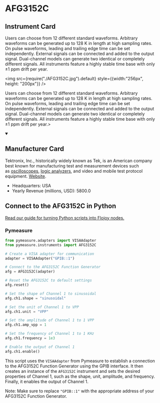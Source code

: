 
# AFG3152C

## Instrument Card

<div className="flex">

<div>

Users can choose from 12 different standard waveforms. Arbitrary waveforms can be generated up to 128 K in length at high sampling rates. On pulse waveforms, leading and trailing edge time can be set independently. External signals can be connected and added to the output signal. Dual-channel models can generate two identical or completely different signals. All instruments feature a highly stable time base with only ±1 ppm drift per year.

</div>

<img src={require("./AFG3152C.jpg").default} style={{width:"256px", height: "200px"}} />

</div>

Users can choose from 12 different standard waveforms. Arbitrary waveforms can be generated up to 128 K in length at high sampling rates. On pulse waveforms, leading and trailing edge time can be set independently. External signals can be connected and added to the output signal. Dual-channel models can generate two identical or completely different signals. All instruments feature a highly stable time base with only ±1 ppm drift per year.>

<details open>
<summary><h2>Manufacturer Card</h2></summary>

Tektronix, Inc., historically widely known as Tek, is an American company best known for manufacturing test and measurement devices such as [oscilloscopes](https://en.wikipedia.org/wiki/Oscilloscope), [logic analyzers](https://en.wikipedia.org/wiki/Logic_analyzer), and video and mobile test protocol equipment. <a href="https://www.tek.com/en">Website</a>.

<ul>
  <li>Headquarters: USA</li>
  <li>Yearly Revenue (millions, USD): 5800.0</li>
</ul>
</details>

## Connect to the AFG3152C in Python

[Read our guide for turning Python scripts into Flojoy nodes.](https://docs.flojoy.ai/custom-nodes/creating-custom-node/)


### Pymeasure


```python
from pymeasure.adapters import VISAAdapter
from pymeasure.instruments import AFG3152C

# Create a VISA adapter for communication
adapter = VISAAdapter("GPIB::1")

# Connect to the AFG3152C Function Generator
afg = AFG3152C(adapter)

# Reset the AFG3152C to default settings
afg.reset()

# Set the shape of Channel 1 to sinusoidal
afg.ch1.shape = "sinusoidal"

# Set the unit of Channel 1 to VPP
afg.ch1.unit = "VPP"

# Set the amplitude of Channel 1 to 1 VPP
afg.ch1.amp_vpp = 1

# Set the frequency of Channel 1 to 1 KHz
afg.ch1.frequency = 1e3

# Enable the output of Channel 1
afg.ch1.enable()
```

This script uses the `VISAAdapter` from Pymeasure to establish a connection to the AFG3152C Function Generator using the GPIB interface. It then creates an instance of the `AFG3152C` instrument and sets the desired properties of Channel 1, such as the shape, unit, amplitude, and frequency. Finally, it enables the output of Channel 1.

Note: Make sure to replace `"GPIB::1"` with the appropriate address of your AFG3152C Function Generator.

